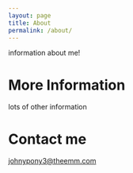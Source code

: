 ```yaml
---
layout: page
title: About
permalink: /about/
---
```


information about me!

# More Information

lots of other information

# Contact me

johnypony3@theemm.com
